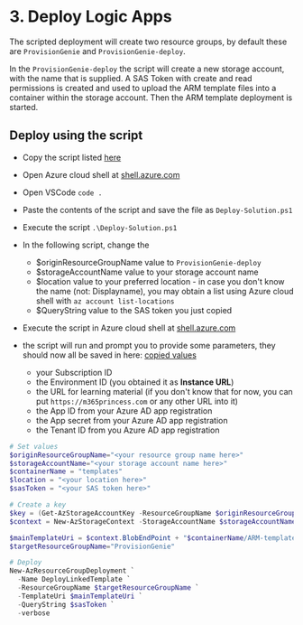 # 3. Deploy Logic Apps

The scripted deployment will create two resource groups, by default these are `ProvisionGenie` and `ProvisionGenie-deploy`.

In the `ProvisionGenie-deploy` the script will create a new storage account, with the name that is supplied. A SAS Token with create and read permissions is created and used to upload the ARM template files into a container within the storage account. Then the ARM template deployment is started.

## Deploy using the script

- Copy the script listed [here](../scripts/Deploy-Solution.ps1)
- Open Azure cloud shell at [shell.azure.com](https://shell.azure.com)
- Open VSCode `code .`
- Paste the contents of the script and save the file as `Deploy-Solution.ps1`
- Execute the script `.\Deploy-Solution.ps1`
- In the following script, change the

  - $originResourceGroupName value to `ProvisionGenie-deploy`
  - $storageAccountName value to your storage account name
  - $location value to your preferred location - in case you don't know the name (not: Displayname), you may obtain a list using Azure cloud shell with `az account list-locations`
  - $QueryString value to the SAS token you just copied

- Execute the script in Azure cloud shell at [shell.azure.com](https://shell.azure.com)
- the script will run and prompt you to provide some parameters, they should now all be saved in here: [copied values](copiedvalues.md)

  - your Subscription ID
  - the Environment ID (you obtained it as **Instance URL**)
  - the URL for learning material (if you don't know that for now, you can put `https://m365princess.com` or any other URL into it)
  - the App ID from your Azure AD app registration
  - the App secret from your Azure AD app registration
  - the Tenant ID from you Azure AD app registration

```powershell
# Set values
$originResourceGroupName="<your resource group name here>"
$storageAccountName="<your storage account name here>"
$containerName = "templates"
$location = "<your location here>"
$sasToken = "<your SAS token here>"

# Create a key
$key = (Get-AzStorageAccountKey -ResourceGroupName $originResourceGroupName -Name $storageAccountName).Value[0]
$context = New-AzStorageContext -StorageAccountName $storageAccountName -StorageAccountKey $key

$mainTemplateUri = $context.BlobEndPoint + "$containerName/ARM-template.json"
$targetResourceGroupName="ProvisionGenie"

# Deploy
New-AzResourceGroupDeployment `
  -Name DeployLinkedTemplate `
  -ResourceGroupName $targetResourceGroupName `
  -TemplateUri $mainTemplateUri `
  -QueryString $sasToken `
  -verbose
```
